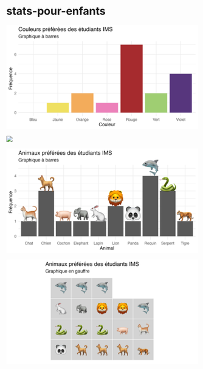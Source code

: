 # stats-pour-enfants

![](coulerus-preferees-barres.png)

![](coulerus-preferees-camambert.png)

![](animaux-preferees-barres.png)

![](animaux-preferees-gauffre.png)